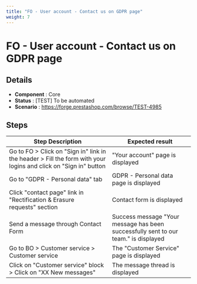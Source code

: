 ```yaml
---
title: "FO - User account - Contact us on GDPR page"
weight: 7
---
```


# FO - User account - Contact us on GDPR page
## Details
* **Component** : Core
* **Status** : [TEST] To be automated
* **Scenario** : https://forge.prestashop.com/browse/TEST-4985

## Steps
| Step Description | Expected result |
| ----- | ----- |
| Go to FO > Click on "Sign in" link in the header > Fill the form with your logins and click on "Sign in" button | "Your account" page is displayed |
| Go to "GDPR - Personal data" tab | GDPR - Personal data page is displayed |
| Click "contact page" link in "Rectification & Erasure requests" section | Contact form is displayed |
| Send a message through Contact Form | Success message "Your message has been successfully sent to our team." is displayed |
| Go to BO > Customer service > Customer service | The "Customer Service" page is displayed |
| Click on "Customer service" block > Click on "XX New messages" | The message thread is displayed |

